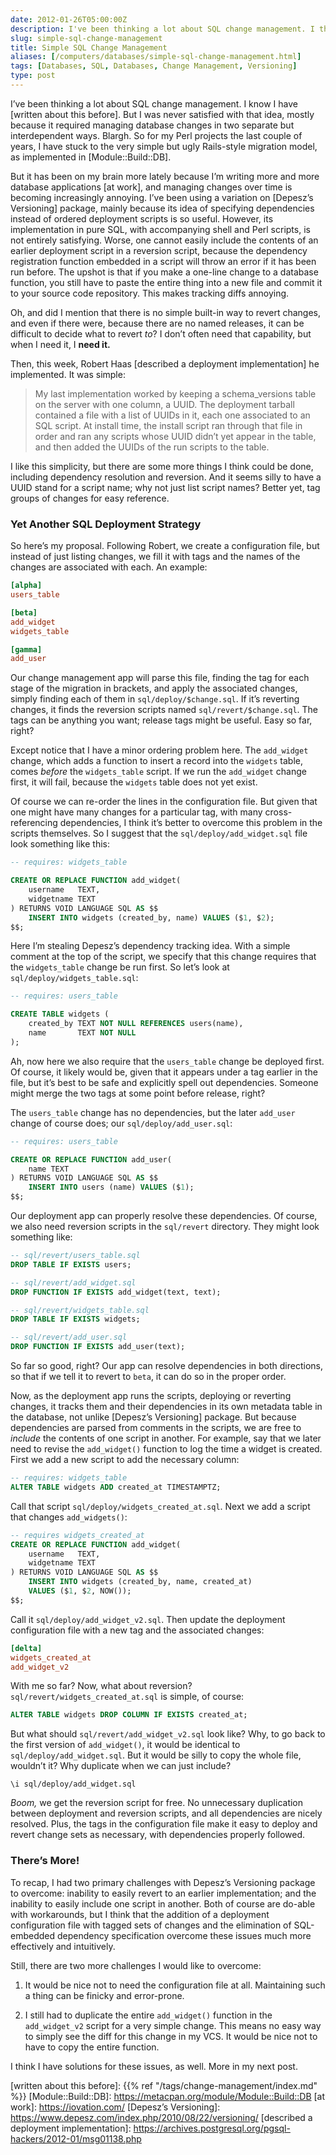 ```yaml
--- 
date: 2012-01-26T05:00:00Z
description: I've been thinking a lot about SQL change management. I think I may finally have cracked this thing wide open.
slug: simple-sql-change-management
title: Simple SQL Change Management
aliases: [/computers/databases/simple-sql-change-management.html]
tags: [Databases, SQL, Databases, Change Management, Versioning]
type: post
---
```


I’ve been thinking a lot about SQL change management. I know I have [written
about this before]. But I was never satisfied with that idea, mostly because it
required managing database changes in two separate but interdependent ways.
Blargh. So for my Perl projects the last couple of years, I have stuck to the
very simple but ugly Rails-style migration model, as implemented in
[Module::Build::DB].

But it has been on my brain more lately because I’m writing more and more
database applications [at work], and managing changes over time is becoming
increasingly annoying. I’ve been using a variation on [Depesz’s Versioning]
package, mainly because its idea of specifying dependencies instead of ordered
deployment scripts is so useful. However, its implementation in pure SQL, with
accompanying shell and Perl scripts, is not entirely satisfying. Worse, one
cannot easily include the contents of an earlier deployment script in a
reversion script, because the dependency registration function embedded in a
script will throw an error if it has been run before. The upshot is that if you
make a one-line change to a database function, you still have to paste the
entire thing into a new file and commit it to your source code repository. This
makes tracking diffs annoying.

Oh, and did I mention that there is no simple built-in way to revert changes,
and even if there were, because there are no named releases, it can be difficult
to decide what to revert *to*? I don’t often need that capability, but when I
need it, I **need it.**

Then, this week, Robert Haas [described a deployment implementation] he
implemented. It was simple:

> My last implementation worked by keeping a schema\_versions table on the
> server with one column, a UUID. The deployment tarball contained a file with a
> list of UUIDs in it, each one associated to an SQL script. At install time,
> the install script ran through that file in order and ran any scripts whose
> UUID didn’t yet appear in the table, and then added the UUIDs of the run
> scripts to the table.

I like this simplicity, but there are some more things I think could be done,
including dependency resolution and reversion. And it seems silly to have a UUID
stand for a script name; why not just list script names? Better yet, tag groups
of changes for easy reference.

### Yet Another SQL Deployment Strategy

So here’s my proposal. Following Robert, we create a configuration file, but
instead of just listing changes, we fill it with tags and the names of the
changes are associated with each. An example:

``` ini
[alpha]
users_table

[beta]
add_widget
widgets_table

[gamma]
add_user
```

Our change management app will parse this file, finding the tag for each stage
of the migration in brackets, and apply the associated changes, simply finding
each of them in `sql/deploy/$change.sql`. If it’s reverting changes, it finds
the reversion scripts named `sql/revert/$change.sql`. The tags can be anything
you want; release tags might be useful. Easy so far, right?

Except notice that I have a minor ordering problem here. The `add_widget`
change, which adds a function to insert a record into the `widgets` table, comes
*before* the `widgets_table` script. If we run the `add_widget` change first, it
will fail, because the `widgets` table does not yet exist.

Of course we can re-order the lines in the configuration file. But given that
one might have many changes for a particular tag, with many cross-referencing
dependencies, I think it’s better to overcome this problem in the scripts
themselves. So I suggest that the `sql/deploy/add_widget.sql` file look
something like this:

``` sql
-- requires: widgets_table

CREATE OR REPLACE FUNCTION add_widget(
    username   TEXT,
    widgetname TEXT
) RETURNS VOID LANGUAGE SQL AS $$
    INSERT INTO widgets (created_by, name) VALUES ($1, $2);
$$;
```

Here I’m stealing Depesz’s dependency tracking idea. With a simple comment at
the top of the script, we specify that this change requires that the
`widgets_table` change be run first. So let’s look at
`sql/deploy/widgets_table.sql`:

``` sql
-- requires: users_table

CREATE TABLE widgets (
    created_by TEXT NOT NULL REFERENCES users(name),
    name       TEXT NOT NULL
);
```

Ah, now here we also require that the `users_table` change be deployed first. Of
course, it likely would be, given that it appears under a tag earlier in the
file, but it’s best to be safe and explicitly spell out dependencies. Someone
might merge the two tags at some point before release, right?

The `users_table` change has no dependencies, but the later `add_user` change of
course does; our `sql/deploy/add_user.sql`:

``` sql
-- requires: users_table

CREATE OR REPLACE FUNCTION add_user(
    name TEXT
) RETURNS VOID LANGUAGE SQL AS $$
    INSERT INTO users (name) VALUES ($1);
$$;
```

Our deployment app can properly resolve these dependencies. Of course, we also
need reversion scripts in the `sql/revert` directory. They might look something
like:

``` sql
-- sql/revert/users_table.sql
DROP TABLE IF EXISTS users;

-- sql/revert/add_widget.sql
DROP FUNCTION IF EXISTS add_widget(text, text);

-- sql/revert/widgets_table.sql
DROP TABLE IF EXISTS widgets;

-- sql/revert/add_user.sql
DROP FUNCTION IF EXISTS add_user(text);
```

So far so good, right? Our app can resolve dependencies in both directions, so
that if we tell it to revert to `beta`, it can do so in the proper order.

Now, as the deployment app runs the scripts, deploying or reverting changes, it
tracks them and their dependencies in its own metadata table in the database,
not unlike [Depesz’s Versioning] package. But because dependencies are parsed
from comments in the scripts, we are free to *include* the contents of one
script in another. For example, say that we later need to revise the
`add_widget()` function to log the time a widget is created. First we add a new
script to add the necessary column:

``` sql
-- requires: widgets_table
ALTER TABLE widgets ADD created_at TIMESTAMPTZ;
```

Call that script `sql/deploy/widgets_created_at.sql`. Next we add a script that
changes `add_widgets()`:

``` sql
-- requires widgets_created_at
CREATE OR REPLACE FUNCTION add_widget(
    username   TEXT,
    widgetname TEXT
) RETURNS VOID LANGUAGE SQL AS $$
    INSERT INTO widgets (created_by, name, created_at)
    VALUES ($1, $2, NOW());
$$;
```

Call it `sql/deploy/add_widget_v2.sql`. Then update the deployment configuration
file with a new tag and the associated changes:

``` ini
[delta]
widgets_created_at
add_widget_v2
```

With me so far? Now, what about reversion? `sql/revert/widgets_created_at.sql`
is simple, of course:

``` sql
ALTER TABLE widgets DROP COLUMN IF EXISTS created_at;
```

But what should `sql/revert/add_widget_v2.sql` look like? Why, to go back to the
first version of `add_widget()`, it would be identical to
`sql/deploy/add_widget.sql`. But it would be silly to copy the whole file,
wouldn’t it? Why duplicate when we can just include?

``` psql
\i sql/deploy/add_widget.sql
```

*Boom,* we get the reversion script for free. No unnecessary duplication between
deployment and reversion scripts, and all dependencies are nicely resolved.
Plus, the tags in the configuration file make it easy to deploy and revert
change sets as necessary, with dependencies properly followed.

### There’s More!

To recap, I had two primary challenges with Depesz’s Versioning package to
overcome: inability to easily revert to an earlier implementation; and the
inability to easily include one script in another. Both of course are do-able
with workarounds, but I think that the addition of a deployment configuration
file with tagged sets of changes and the elimination of SQL-embedded dependency
specification overcome these issues much more effectively and intuitively.

Still, there are two more challenges I would like to overcome:

1.  It would be nice not to need the configuration file at all. Maintaining such
    a thing can be finicky and error-prone.

2.  I still had to duplicate the entire `add_widget()` function in the
    `add_widget_v2` script for a very simple change. This means no easy way to
    simply see the diff for this change in my VCS. It would be nice not to have
    to copy the entire function.

I think I have solutions for these issues, as well. More in my next post.

  [written about this before]: {{% ref "/tags/change-management/index.md" %}}
  [Module::Build::DB]: https://metacpan.org/module/Module::Build::DB
  [at work]: https://iovation.com/
  [Depesz’s Versioning]: https://www.depesz.com/index.php/2010/08/22/versioning/
  [described a deployment implementation]: https://archives.postgresql.org/pgsql-hackers/2012-01/msg01138.php
